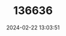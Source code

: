 ---
title: "136636"
category: "Spilogale angustifrons"
draft: false
date: 2024-02-22 13:03:51
languages:
  English: ["Southern Spotted Skunk"]
---